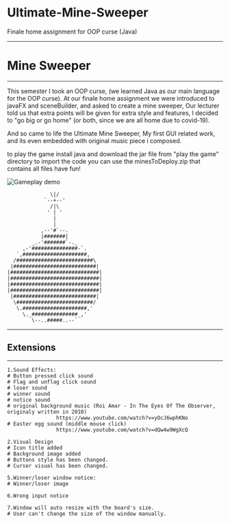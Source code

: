 # Ultimate-Mine-Sweeper
Finale home assignment for OOP curse (Java)

----------------------
#    Mine Sweeper
----------------------
This semester I took an OOP curse, (we learned Java as our main language for the OOP curse).
At our finale home assignment we were introduced to javaFX and sceneBuilder, and asked to create a mine sweeper,
Our lecturer told us that extra points will be given for extra style and features,
I decided to "go big or go home" (or both, since we are all home due to covid-19).

And so came to life the Ultimate Mine Sweeper,
My first GUI related work, and its even embedded with original music piece i composed.

to play the game install java and download the jar file from "play the game" directory
to import the code you can use the minesToDeploy.zip that contains all files
have fun!

![Gameplay demo](demo/demo.gif)

```                      . . .                         
              \|/                          
            `--+--'                        
              /|\                          
             ' | '                         
               |                           
               |                           
           ,--'#`--.                       
           |#######|                       
        _.-'#######`-._                    
     ,-'###############-`.                 
   `,#####################,               
  /#########################\              
 |###########################|             
|#############################|            
|#############################|            
|#############################|            
|#############################|            
 |###########################|             
  \#########################/              
   \.#####################,'               
     \._###############_,'                 
        \--..#####..--`
```        
----------------------
##      Extensions
----------------------
```
1.Sound Effects:
# Button pressed click sound
# Flag and unflag click sound
# loser sound
# winner sound
# notice sound
# original background music (Roi Amar - In The Eyes Of The Observer, originaly written in 2010)
                https://www.youtube.com/watch?v=yOcJ6wphKNo
# Easter egg sound (middle mouse click)
                https://www.youtube.com/watch?v=dQw4w9WgXcQ

2.Visual Design
# Icon title added
# Background image added
# Buttons style has been changed.
# Curser visual has been changed.

5.Winner/loser window notice:
# Winner/loser image

6.Wrong input notice

7.Window will auto resize with the board's size.
# User can't change the size of the window manually.
```
